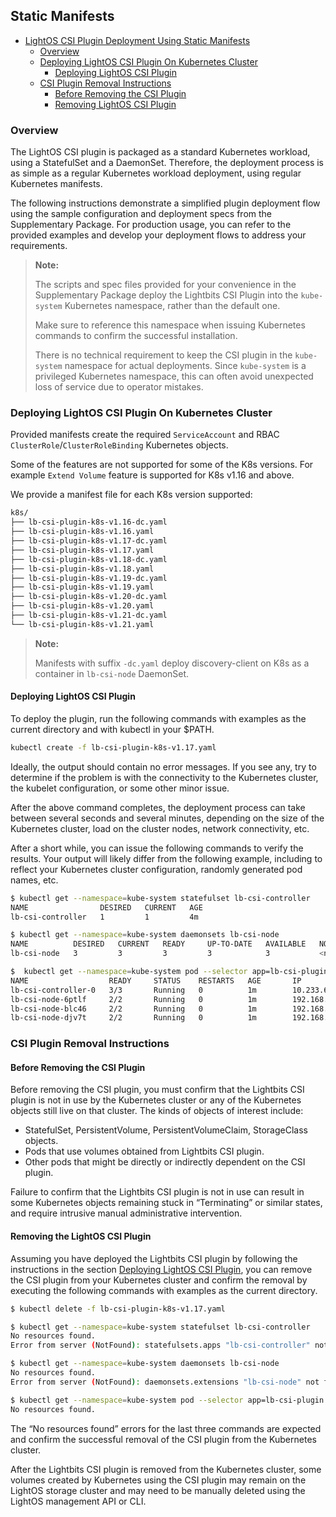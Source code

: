 <div style="page-break-after: always;"></div>

## Static Manifests

- [LightOS CSI Plugin Deployment Using Static Manifests](#lightos-csi-plugin-deployment-using-static-manifests)
  - [Overview](#overview)
  - [Deploying LightOS CSI Plugin On Kubernetes Cluster](#deploying-lightos-csi-plugin-on-kubernetes-cluster)
    - [Deploying LightOS CSI Plugin](#deploying-lightos-csi-plugin)
  - [CSI Plugin Removal Instructions](#csi-plugin-removal-instructions)
    - [Before Removing the CSI Plugin](#before-removing-the-csi-plugin)
    - [Removing LightOS CSI Plugin](#removing-lightos-csi-plugin)

### Overview

The LightOS CSI plugin is packaged as a standard Kubernetes workload, using a StatefulSet and a DaemonSet. Therefore, the deployment process is as simple as a regular Kubernetes workload deployment, using regular Kubernetes manifests.

The following instructions demonstrate a simplified plugin deployment flow using the sample configuration and deployment specs from the Supplementary Package. For production usage, you can refer to the provided examples and develop your deployment flows to address your requirements.

> **Note:**
>
> The scripts and spec files provided for your convenience in the Supplementary Package deploy the Lightbits CSI Plugin into the `kube-system` Kubernetes namespace, rather than the default one.
> 
> Make sure to reference this namespace when issuing Kubernetes commands to confirm the successful installation.
>
> There is no technical requirement to keep the CSI plugin in the `kube-system` namespace for actual deployments. Since `kube-system` is a privileged Kubernetes namespace, this can often avoid unexpected loss of service due to operator mistakes.

### Deploying LightOS CSI Plugin On Kubernetes Cluster

Provided manifests create the required `ServiceAccount` and RBAC `ClusterRole`/`ClusterRoleBinding` Kubernetes objects.

Some of the features are not supported for some of the K8s versions. For example `Extend Volume` feature is supported for K8s v1.16 and above.

We provide a manifest file for each K8s version supported:

```bash
k8s/
├── lb-csi-plugin-k8s-v1.16-dc.yaml
├── lb-csi-plugin-k8s-v1.16.yaml
├── lb-csi-plugin-k8s-v1.17-dc.yaml
├── lb-csi-plugin-k8s-v1.17.yaml
├── lb-csi-plugin-k8s-v1.18-dc.yaml
├── lb-csi-plugin-k8s-v1.18.yaml
├── lb-csi-plugin-k8s-v1.19-dc.yaml
├── lb-csi-plugin-k8s-v1.19.yaml
├── lb-csi-plugin-k8s-v1.20-dc.yaml
├── lb-csi-plugin-k8s-v1.20.yaml
├── lb-csi-plugin-k8s-v1.21-dc.yaml
└── lb-csi-plugin-k8s-v1.21.yaml
```

>**Note:**
>
> Manifests with suffix `-dc.yaml` deploy discovery-client on K8s as a container in `lb-csi-node` DaemonSet.

#### Deploying LightOS CSI Plugin

To deploy the plugin, run the following commands with examples as the current directory and with kubectl in your $PATH.

```bash
kubectl create -f lb-csi-plugin-k8s-v1.17.yaml
```

Ideally, the output should contain no error messages. If you see any, try to determine if the problem is with the connectivity to the Kubernetes cluster, the kubelet configuration, or some other minor issue.

After the above command completes, the deployment process can take between several seconds and several minutes, depending on the size of the Kubernetes cluster, load on the cluster nodes, network connectivity, etc.

After a short while, you can issue the following commands to verify the results. Your output will likely differ from the following example, including to reflect your Kubernetes cluster configuration, randomly generated pod names, etc.

```bash
$ kubectl get --namespace=kube-system statefulset lb-csi-controller
NAME                DESIRED   CURRENT   AGE
lb-csi-controller   1         1         4m

$ kubectl get --namespace=kube-system daemonsets lb-csi-node
NAME          DESIRED   CURRENT   READY     UP-TO-DATE   AVAILABLE   NODE SELECTOR   AGE
lb-csi-node   3         3         3         3            3           <none>          4m

$  kubectl get --namespace=kube-system pod --selector app=lb-csi-plugin -o wide
NAME                  READY     STATUS    RESTARTS   AGE       IP              NODE      NOMINATED NODE
lb-csi-controller-0   3/3       Running   0          1m        10.233.65.12    node3     <none>
lb-csi-node-6ptlf     2/2       Running   0          1m        192.168.20.20   node3     <none>
lb-csi-node-blc46     2/2       Running   0          1m        192.168.20.22   node4     <none>
lb-csi-node-djv7t     2/2       Running   0          1m        192.168.20.18   node2     <none>
```

### CSI Plugin Removal Instructions

#### Before Removing the CSI Plugin

Before removing the CSI plugin, you must confirm that the Lightbits CSI plugin is not in use by the Kubernetes cluster or any of the Kubernetes objects still live on that cluster. The kinds of objects of interest include:

- StatefulSet, PersistentVolume, PersistentVolumeClaim, StorageClass objects.
- Pods that use volumes obtained from Lightbits CSI plugin.
- Other pods that might be directly or indirectly dependent on the CSI plugin.

Failure to confirm that the Lightbits CSI plugin is not in use can result in some Kubernetes objects remaining stuck in “Terminating” or similar states, and require intrusive manual administrative intervention.

#### Removing the LightOS CSI Plugin

Assuming you have deployed the Lightbits CSI plugin by following the instructions in the section [Deploying LightOS CSI Plugin](#deploying-lightos-csi-plugin), you can remove the CSI plugin from your Kubernetes cluster and confirm the removal by executing the following commands with examples as the current directory.

```bash
$ kubectl delete -f lb-csi-plugin-k8s-v1.17.yaml

$ kubectl get --namespace=kube-system statefulset lb-csi-controller
No resources found.
Error from server (NotFound): statefulsets.apps "lb-csi-controller" not found

$ kubectl get --namespace=kube-system daemonsets lb-csi-node
No resources found.
Error from server (NotFound): daemonsets.extensions "lb-csi-node" not found

$ kubectl get --namespace=kube-system pod --selector app=lb-csi-plugin
No resources found.
```

The “No resources found” errors for the last three commands are expected and confirm the successful removal of the CSI plugin from the Kubernetes cluster.

After the Lightbits CSI plugin is removed from the Kubernetes cluster, some volumes created by Kubernetes using the CSI plugin may remain on the LightOS storage cluster and may need to be manually deleted using the LightOS management API or CLI.
